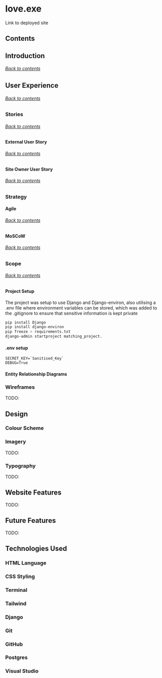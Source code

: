 # love.exe

Link to deployed site

## Contents

## Introduction
<!-- TODO:-->

###### [*Back to contents*](#contents)

## User Experience

###### [*Back to contents*](#contents)

### Stories

###### [*Back to contents*](#contents)

#### External User Story
<!-- TODO:
-->

###### [*Back to contents*](#contents)

#### Site Owner User Story
<!-- TODO:
-->

###### [*Back to contents*](#contents)

### Strategy

#### Agile

<!-- TODO: -->



###### [*Back to contents*](#contents)

#### MoSCoW

<!-- TODO: -->

###### [*Back to contents*](#contents)

### Scope

<!-- TODO: -->

###### [*Back to contents*](#contents)

#### Project Setup

The project was setup to use Django and Django-environ, also utilising a .env file where environment variables can be stored, which was added to the .gitignore to ensure that sensitive information is kept private

```bash
pip install Django
pip install django-environ
pip freeze > requirements.txt
django-admin startproject matching_project.
```
<!-- # echo "web: gunicorn videoGameTracker.wsgi" > Procfile -->

#### .env setup
```text
SECRET_KEY=`Sanitised_Key`
DEBUG=True
```

#### Entity Relationship Diagrams
<!-- TODO:

```plaintext
text
``` -->

### Wireframes

TODO:

## Design


### Colour Scheme


### Imagery

TODO:
<!-- Where are user images stored
How do users upload profile pictures -->

### Typography
TODO: 


## Website Features
TODO:


## Future Features
TODO:
<!-- Is there anything we may want to add later on? -->

## Technologies Used

### HTML Language


### CSS Styling

### Terminal

### Tailwind

### Django

### Git

### GitHub

### Postgres

### Visual Studio

